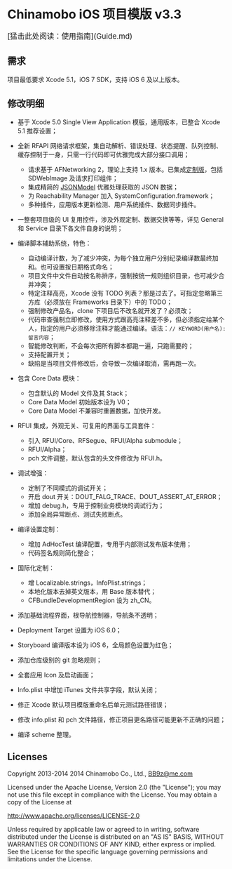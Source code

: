Chinamobo iOS 项目模版 v3.3
====
<base href="//github.com/BB9z/iOS-Project-Template/blob/master/" />
<big>[猛击此处阅读：使用指南](Guide.md)</big>


需求
----
项目最低要求 Xcode 5.1，iOS 7 SDK，支持 iOS 6 及以上版本。


修改明细
----
* 基于 Xcode 5.0 Single View Application 模版，通用版本，已整合 Xcode 5.1 推荐设置；

* 全新 RFAPI 网络请求框架，集自动解析、错误处理、状态提醒、队列控制、缓存控制于一身，只需一行代码即可优雅完成大部分接口调用；
  - 请求基于 AFNetworking 2，理论上支持 1.x 版本。已集成[定制版](https://github.com/Chinamobo/AFNetworking)，包括 SDWebImage 及请求打印组件；
  - 集成精简的 [JSONModel](https://github.com/Chinamobo/JSONModel) 优雅处理获取的 JSON 数据；
  - 为 Reachability Manager 加入 SystemConfiguration.framework；
  - 多种插件，应用版本更新检测、用户系统插件、数据同步插件。
  
* 一整套项目级的 UI 复用控件，涉及外观定制、数据交换等等，详见 General 和 Service 目录下各文件自身的说明；

* 编译脚本辅助系统，特色：
  - 自动编译计数，为了减少冲突，为每个独立用户分别纪录编译数最终加和。也可设置按日期格式命名；
  - 项目文件中文件自动按名称排序，强制按统一规则组织目录，也可减少合并冲突；
  - 特定注释高亮，Xcode 没有 TODO 列表？那是过去了。可指定忽略第三方库（必须放在 Frameworks 目录下）中的 TODO；
  - 强制修改产品名，clone 下项目后不改名就开发了？必须改；
  - 代码审查强制立即修改，使用方式跟高亮注释差不多，但必须指定给某个人，指定的用户必须移除注释才能通过编译。语法：`// KEYWORD(用户名): 留言内容`；
  - 智能修改判断，不会每次把所有脚本都跑一遍，只跑需要的；
  - 支持配置开关；
  - 缺陷是当项目文件修改后，会导致一次编译取消，需再跑一次。
  
* 包含 Core Data 模块：
  - 包含默认的 Model 文件及其 Stack；
  - Core Data Model 初始版本设为 V0；
  - Core Data Model 不兼容时重置数据，加快开发。
  
* RFUI 集成，外观无关、可复用的界面与工具套件：
  - 引入 RFUI/Core、RFSegue、RFUI/Alpha submodule；
  - RFUI/Alpha；
  - pch 文件调整，默认包含的头文件修改为 RFUI.h。
  
* 调试增强：
  - 定制了不同模式的调试开关；
  - 开启 dout 开关：DOUT_FALG_TRACE、DOUT_ASSERT_AT_ERROR；
  - 增加 debug.h，专用于控制业务模块的调试行为；
  - 添加全局异常断点、测试失败断点。
  
* 编译设置定制：
  - 增加 AdHocTest 编译配置，专用于内部测试发布版本使用；
  - 代码签名规则简化整合；
 
* 国际化定制：
  - 增 Localizable.strings，InfoPlist.strings；
  - 本地化版本去掉英文版本，用 Base 版本替代；
  - CFBundleDevelopmentRegion 设为 zh_CN。

* 添加基础流程界面，根导航控制器，导航条不透明；
* Deployment Target 设置为 iOS 6.0；
* Storyboard 编译版本设为 iOS 6，全局颜色设置为红色；
* 添加仓库级别的 git 忽略规则；
* 全套应用 Icon 及启动画面；
* Info.plist 中增加 iTunes 文件共享字段，默认关闭；
* 修正 Xcode 默认项目模版重命名后单元测试路径错误；
* 修改 info.plist 和 pch 文件路径，修正项目更名路径可能更新不正确的问题；
* 编译 scheme 整理。

Licenses
----
Copyright 2013-2014 2014 Chinamobo Co., Ltd., BB9z@me.com

Licensed under the Apache License, Version 2.0 (the "License");
you may not use this file except in compliance with the License.
You may obtain a copy of the License at

  http://www.apache.org/licenses/LICENSE-2.0

Unless required by applicable law or agreed to in writing, software
distributed under the License is distributed on an "AS IS" BASIS,
WITHOUT WARRANTIES OR CONDITIONS OF ANY KIND, either express or implied.
See the License for the specific language governing permissions and
limitations under the License.